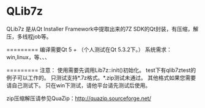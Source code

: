 QLib7z
======
QLib7z 是从Qt Installer Framework中提取出来的7Z SDK的Qt封装，有压缩，解压，多线程job等。

=========
编译需要Qt 5 + （个人测试在Qt 5.3.2下。）
系统需求：win,linux，等、、、

=========
注意：
使用需要先调用Lib7z::init()初始化。
test下有qlib7ztest的例子可以工作的。
只测试支持*.7z格式。*.zip测试未通过。
其他格式如果您需要请自己测试下。
只在win下测试，请他平台请先测试后使用。


zip压缩解压请参见QuaZip：http://quazip.sourceforge.net/

